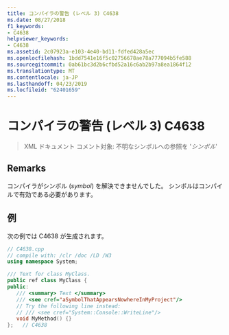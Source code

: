 ```yaml
---
title: コンパイラの警告 (レベル 3) C4638
ms.date: 08/27/2018
f1_keywords:
- C4638
helpviewer_keywords:
- C4638
ms.assetid: 2c07923a-e103-4e40-bd11-fdfed428a5ec
ms.openlocfilehash: 1bdd7541e16f5c02756678ae78a777094b5fe588
ms.sourcegitcommit: 0ab61bc3d2b6cfbd52a16c6ab2b97a8ea1864f12
ms.translationtype: MT
ms.contentlocale: ja-JP
ms.lasthandoff: 04/23/2019
ms.locfileid: "62401659"
---
```

# <a name="compiler-warning-level-3-c4638"></a>コンパイラの警告 (レベル 3) C4638

> XML ドキュメント コメント対象: 不明なシンボルへの参照を '*シンボル*'

## <a name="remarks"></a>Remarks

コンパイラがシンボル (*symbol*) を解決できませんでした。 シンボルはコンパイルで有効である必要があります。

## <a name="example"></a>例

次の例では C4638 が生成されます。

```cpp
// C4638.cpp
// compile with: /clr /doc /LD /W3
using namespace System;

/// Text for class MyClass.
public ref class MyClass {
public:
   /// <summary> Text </summary>
   /// <see cref="aSymbolThatAppearsNowhereInMyProject"/>
   // Try the following line instead:
   // /// <see cref="System::Console::WriteLine"/>
   void MyMethod() {}
};   // C4638
```